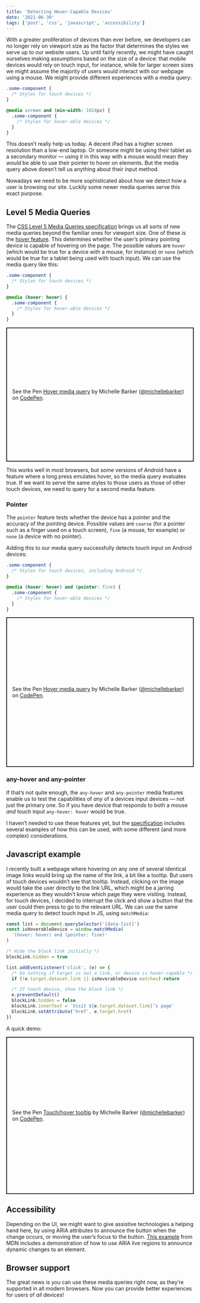 ```yaml
---
title: 'Detecting Hover-Capable Devices'
date: '2021-06-30'
tags: ['post', 'css', 'javascript', 'accessibility']
---
```


With a greater proliferation of devices than ever before, we developers can no longer rely on viewport size as the factor that determines the styles we serve up to our website users. Up until fairly recently, we might have caught ourselves making assumptions based on the size of a device: that mobile devices would rely on touch input, for instance, while for larger screen sizes we might assume the majority of users would interact with our webpage using a mouse. We might provide different experiences with a media query:

```css
.some-component {
  /* Styles for touch devices */
}

@media screen and (min-width: 1024px) {
  .some-component {
    /* Styles for hover-able devices */
  }
}
```

This doesn’t really help us today. A decent iPad has a higher screen resolution than a low-end laptop. Or someone might be using their tablet as a secondary monitor — using it in this way with a mouse would mean they _would_ be able to use their pointer to hover on elements. But the media query above doesn’t tell us anything about their input method.

Nowadays we need to be more sophisticated about how we detect how a user is browsing our site. Luckily some newer media queries serve this exact purpose.

## Level 5 Media Queries

The [CSS Level 5 Media Queries specification](https://drafts.csswg.org/mediaqueries-5) brings us all sorts of new media queries beyond the familiar ones for viewport size. One of these is the [hover feature](https://www.w3.org/TR/mediaqueries-5/#hover). This determines whether the user’s primary pointing device is capable of hovering on the page. The possible values are `hover` (which would be true for a device with a mouse, for instance) or `none` (which would be true for a tablet being used with touch input). We can use the media query like this:

```css
.some-component {
  /* Styles for touch devices */
}

@media (hover: hover) {
  .some-component {
    /* Styles for hover-able devices */
  }
}
```

<p class="codepen" data-height="360" data-default-tab="html,result" data-slug-hash="jOmNbgW" data-user="michellebarker" style="height: 360px; box-sizing: border-box; display: flex; align-items: center; justify-content: center; border: 2px solid; margin: 1em 0; padding: 1em;">
  <span>See the Pen <a href="https://codepen.io/michellebarker/pen/jOmNbgW">
  Hover media query</a> by Michelle Barker (<a href="https://codepen.io/michellebarker">@michellebarker</a>)
  on <a href="https://codepen.io">CodePen</a>.</span>
</p>
<script async src="https://cpwebassets.codepen.io/assets/embed/ei.js"></script>

This works well in most browsers, but some versions of Android have a feature where a long press emulates hover, so the media query evaluates true. If we want to serve the same styles to those users as those of other touch devices, we need to query for a second media feature.

### Pointer

The `pointer` feature tests whether the device has a pointer and the accuracy of the pointing device. Possible values are `coarse` (for a pointer such as a finger used on a touch screen), `fine` (a mouse, for example) or `none` (a device with no pointer).

Adding this to our media query successfully detects touch input on Android devices:

```css
.some-component {
  /* Styles for touch devices, including Android */
}

@media (hover: hover) and (pointer: fine) {
  .some-component {
    /* Styles for hover-able devices */
  }
}
```

<p class="codepen" data-height="402" data-default-tab="html,result" data-slug-hash="NWjKxKP" data-user="michellebarker" style="height: 402px; box-sizing: border-box; display: flex; align-items: center; justify-content: center; border: 2px solid; margin: 1em 0; padding: 1em;">
  <span>See the Pen <a href="https://codepen.io/michellebarker/pen/NWjKxKP">
  Hover media query</a> by Michelle Barker (<a href="https://codepen.io/michellebarker">@michellebarker</a>)
  on <a href="https://codepen.io">CodePen</a>.</span>
</p>
<script async src="https://cpwebassets.codepen.io/assets/embed/ei.js"></script>

### any-hover and any-pointer

If that’s not quite enough, the `any-hover` and `any-pointer` media features enable us to test the capabilities of _any_ of a devices input devices — not just the primary one. So if you have device that responds to both a mouse _and_ touch input `any-hover: hover` would be true.

I haven’t needed to use these features yet, but the [specification](https://www.w3.org/TR/mediaqueries-5/#any-input) includes several examples of how this can be used, with some different (and more complex) considerations.

## Javascript example

I recently built a webpage where hovering on any one of several identical image links would bring up the name of the link, a bit like a tooltip. But users of touch devices wouldn’t see that tooltip. Instead, clicking on the image would take the user directly to the link URL, which might be a jarring experience as they wouldn’t know which page they were visiting. Instead, for touch devices, I decided to interrupt the click and show a button that the user could then press to go to the relevant URL. We can use the same media query to detect touch input in JS, using `matchMedia`:

```js
const list = document.querySelector('[data-list]')
const isHoverableDevice = window.matchMedia(
  '(hover: hover) and (pointer: fine)'
)

/* Hide the block link initially */
blockLink.hidden = true

list.addEventListener('click', (e) => {
  /* Do nothing if target is not a link, or device is hover-capable */
  if (!e.target.dataset.link || isHoverableDevice.matches) return

  /* If touch device, show the block link */
  e.preventDefault()
  blockLink.hidden = false
  blockLink.innerText = `Visit ${e.target.dataset.link}’s page`
  blockLink.setAttribute('href', e.target.href)
})
```

A quick demo:

<p class="codepen" data-height="422" data-default-tab="html,result" data-slug-hash="rNmBxpJ" data-user="michellebarker" style="height: 422px; box-sizing: border-box; display: flex; align-items: center; justify-content: center; border: 2px solid; margin: 1em 0; padding: 1em;">
  <span>See the Pen <a href="https://codepen.io/michellebarker/pen/rNmBxpJ">
  Touch/hover tooltip</a> by Michelle Barker (<a href="https://codepen.io/michellebarker">@michellebarker</a>)
  on <a href="https://codepen.io">CodePen</a>.</span>
</p>
<script async src="https://cpwebassets.codepen.io/assets/embed/ei.js"></script>

## Accessibility

Depending on the UI, we might want to give assistive technologies a helping hand here, by using ARIA attributes to announce the button when the change occurs, or moving the user’s focus to the button. [This example](https://developer.mozilla.org/en-US/docs/Web/Accessibility/ARIA/ARIA_Live_Regions) from MDN includes a demonstration of how to use ARIA live regions to announce dynamic changes to an element.

## Browser support

The great news is you can use these media queries right now, as they’re supported in all modern browsers. Now you can provide better experiences for users of _all_ devices!
